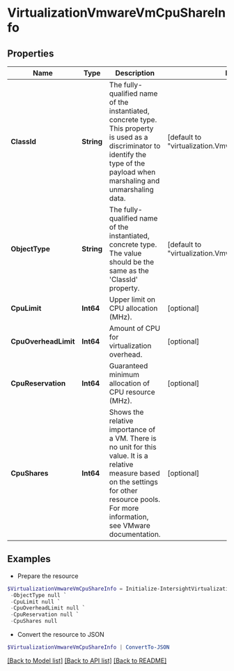 # VirtualizationVmwareVmCpuShareInfo
## Properties

Name | Type | Description | Notes
------------ | ------------- | ------------- | -------------
**ClassId** | **String** | The fully-qualified name of the instantiated, concrete type. This property is used as a discriminator to identify the type of the payload when marshaling and unmarshaling data. | [default to "virtualization.VmwareVmCpuShareInfo"]
**ObjectType** | **String** | The fully-qualified name of the instantiated, concrete type. The value should be the same as the &#39;ClassId&#39; property. | [default to "virtualization.VmwareVmCpuShareInfo"]
**CpuLimit** | **Int64** | Upper limit on CPU allocation (MHz). | [optional] 
**CpuOverheadLimit** | **Int64** | Amount of CPU for virtualization overhead. | [optional] 
**CpuReservation** | **Int64** | Guaranteed minimum allocation of CPU resource (MHz). | [optional] 
**CpuShares** | **Int64** | Shows the relative importance of a VM. There is no unit for this value. It is a relative measure based on the settings for other resource pools. For more information, see VMware documentation. | [optional] 

## Examples

- Prepare the resource
```powershell
$VirtualizationVmwareVmCpuShareInfo = Initialize-IntersightVirtualizationVmwareVmCpuShareInfo  -ClassId null `
 -ObjectType null `
 -CpuLimit null `
 -CpuOverheadLimit null `
 -CpuReservation null `
 -CpuShares null
```

- Convert the resource to JSON
```powershell
$VirtualizationVmwareVmCpuShareInfo | ConvertTo-JSON
```

[[Back to Model list]](../README.md#documentation-for-models) [[Back to API list]](../README.md#documentation-for-api-endpoints) [[Back to README]](../README.md)

